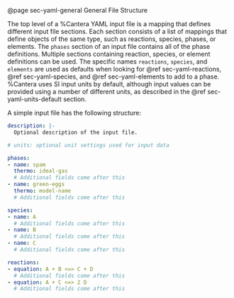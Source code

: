 @page sec-yaml-general General File Structure

The top level of a %Cantera YAML input file is a mapping that defines different input
file sections. Each section consists of a list of mappings that define objects of the
same type, such as reactions, species, phases, or elements. The `phases` section of
an input file contains all of the phase definitions. Multiple sections
containing reaction, species, or element definitions can be used. The
specific names `reactions`, `species`, and `elements` are used as defaults when looking
for @ref sec-yaml-reactions, @ref sec-yaml-species, and @ref sec-yaml-elements to add to
a phase. %Cantera uses SI input units by default, although input values can be
provided using a number of different units, as described in the
@ref sec-yaml-units-default section.

A simple input file has the following structure:

```yaml
description: |-
  Optional description of the input file.

# units: optional unit settings used for input data

phases:
- name: spam
  thermo: ideal-gas
  # Additional fields come after this
- name: green-eggs
  thermo: model-name
  # Additional fields come after this

species:
- name: A
  # Additional fields come after this
- name: B
  # Additional fields come after this
- name: C
  # Additional fields come after this

reactions:
- equation: A + B <=> C + D
  # Additional fields come after this
- equation: A + C <=> 2 D
  # Additional fields come after this
```
